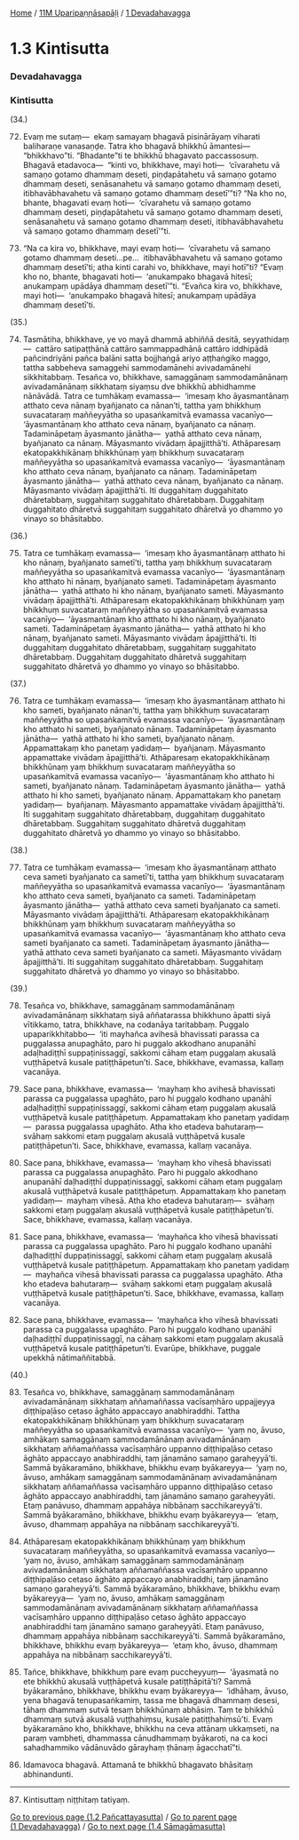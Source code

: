 
[Home](/) / [11M Uparipaṇṇāsapāḷi](/tipitaka/11M.md) / [1 Devadahavagga](/tipitaka/11M/1.md)

# 1.3 Kintisutta

### Devadahavagga

### Kintisutta

(34.)

72. Evaṃ me sutaṃ—  ekaṃ samayaṃ bhagavā pisinārāyaṃ viharati baliharaṇe vanasaṇḍe. Tatra kho bhagavā bhikkhū āmantesi—  “bhikkhavo”ti. “Bhadante”ti te bhikkhū bhagavato paccassosuṃ. Bhagavā etadavoca—  “kinti vo, bhikkhave, mayi hoti—  ‘cīvarahetu vā samaṇo gotamo dhammaṃ deseti, piṇḍapātahetu vā samaṇo gotamo dhammaṃ deseti, senāsanahetu vā samaṇo gotamo dhammaṃ deseti, itibhavābhavahetu vā samaṇo gotamo dhammaṃ desetī’”ti? “Na kho no, bhante, bhagavati evaṃ hoti—  ‘cīvarahetu vā samaṇo gotamo dhammaṃ deseti, piṇḍapātahetu vā samaṇo gotamo dhammaṃ deseti, senāsanahetu vā samaṇo gotamo dhammaṃ deseti, itibhavābhavahetu vā samaṇo gotamo dhammaṃ desetī’”ti.

73. “Na ca kira vo, bhikkhave, mayi evaṃ hoti—  ‘cīvarahetu vā samaṇo gotamo dhammaṃ deseti…pe…  itibhavābhavahetu vā samaṇo gotamo dhammaṃ desetī’ti; atha kinti carahi vo, bhikkhave, mayi hotī”ti? “Evaṃ kho no, bhante, bhagavati hoti—  ‘anukampako bhagavā hitesī; anukampaṃ upādāya dhammaṃ desetī’”ti. “Evañca kira vo, bhikkhave, mayi hoti—  ‘anukampako bhagavā hitesī; anukampaṃ upādāya dhammaṃ desetī’ti.

(35.)

74. Tasmātiha, bhikkhave, ye vo mayā dhammā abhiññā desitā, seyyathidaṃ—  cattāro satipaṭṭhānā cattāro sammappadhānā cattāro iddhipādā pañcindriyāni pañca balāni satta bojjhaṅgā ariyo aṭṭhaṅgiko maggo, tattha sabbeheva samaggehi sammodamānehi avivadamānehi sikkhitabbaṃ. Tesañca vo, bhikkhave, samaggānaṃ sammodamānānaṃ avivadamānānaṃ sikkhataṃ siyaṃsu dve bhikkhū abhidhamme nānāvādā. Tatra ce tumhākaṃ evamassa—  ‘imesaṃ kho āyasmantānaṃ atthato ceva nānaṃ byañjanato ca nānan’ti, tattha yaṃ bhikkhuṃ suvacataraṃ maññeyyātha so upasaṅkamitvā evamassa vacanīyo—  ‘āyasmantānaṃ kho atthato ceva nānaṃ, byañjanato ca nānaṃ. Tadamināpetaṃ āyasmanto jānātha—  yathā atthato ceva nānaṃ, byañjanato ca nānaṃ. Māyasmanto vivādaṃ āpajjitthā’ti. Athāparesaṃ ekatopakkhikānaṃ bhikkhūnaṃ yaṃ bhikkhuṃ suvacataraṃ maññeyyātha so upasaṅkamitvā evamassa vacanīyo—  ‘āyasmantānaṃ kho atthato ceva nānaṃ, byañjanato ca nānaṃ. Tadamināpetaṃ āyasmanto jānātha—  yathā atthato ceva nānaṃ, byañjanato ca nānaṃ. Māyasmanto vivādaṃ āpajjitthā’ti. Iti duggahitaṃ duggahitato dhāretabbaṃ, suggahitaṃ suggahitato dhāretabbaṃ. Duggahitaṃ duggahitato dhāretvā suggahitaṃ suggahitato dhāretvā yo dhammo yo vinayo so bhāsitabbo.

(36.)

75. Tatra ce tumhākaṃ evamassa—  ‘imesaṃ kho āyasmantānaṃ atthato hi kho nānaṃ, byañjanato sametī’ti, tattha yaṃ bhikkhuṃ suvacataraṃ maññeyyātha so upasaṅkamitvā evamassa vacanīyo—  ‘āyasmantānaṃ kho atthato hi nānaṃ, byañjanato sameti. Tadamināpetaṃ āyasmanto jānātha—  yathā atthato hi kho nānaṃ, byañjanato sameti. Māyasmanto vivādaṃ āpajjitthā’ti. Athāparesaṃ ekatopakkhikānaṃ bhikkhūnaṃ yaṃ bhikkhuṃ suvacataraṃ maññeyyātha so upasaṅkamitvā evamassa vacanīyo—  ‘āyasmantānaṃ kho atthato hi kho nānaṃ, byañjanato sameti. Tadamināpetaṃ āyasmanto jānātha—  yathā atthato hi kho nānaṃ, byañjanato sameti. Māyasmanto vivādaṃ āpajjitthā’ti. Iti duggahitaṃ duggahitato dhāretabbaṃ, suggahitaṃ suggahitato dhāretabbaṃ. Duggahitaṃ duggahitato dhāretvā suggahitaṃ suggahitato dhāretvā yo dhammo yo vinayo so bhāsitabbo.

(37.)

76. Tatra ce tumhākaṃ evamassa—  ‘imesaṃ kho āyasmantānaṃ atthato hi kho sameti, byañjanato nānan’ti, tattha yaṃ bhikkhuṃ suvacataraṃ maññeyyātha so upasaṅkamitvā evamassa vacanīyo—  ‘āyasmantānaṃ kho atthato hi sameti, byañjanato nānaṃ. Tadamināpetaṃ āyasmanto jānātha—  yathā atthato hi kho sameti, byañjanato nānaṃ. Appamattakaṃ kho panetaṃ yadidaṃ—  byañjanaṃ. Māyasmanto appamattake vivādaṃ āpajjitthā’ti. Athāparesaṃ ekatopakkhikānaṃ bhikkhūnaṃ yaṃ bhikkhuṃ suvacataraṃ maññeyyātha so upasaṅkamitvā evamassa vacanīyo—  ‘āyasmantānaṃ kho atthato hi sameti, byañjanato nānaṃ. Tadamināpetaṃ āyasmanto jānātha—  yathā atthato hi kho sameti, byañjanato nānaṃ. Appamattakaṃ kho panetaṃ yadidaṃ—  byañjanaṃ. Māyasmanto appamattake vivādaṃ āpajjitthā’ti. Iti suggahitaṃ suggahitato dhāretabbaṃ, duggahitaṃ duggahitato dhāretabbaṃ. Suggahitaṃ suggahitato dhāretvā duggahitaṃ duggahitato dhāretvā yo dhammo yo vinayo so bhāsitabbo.

(38.)

77. Tatra ce tumhākaṃ evamassa—  ‘imesaṃ kho āyasmantānaṃ atthato ceva sameti byañjanato ca sametī’ti, tattha yaṃ bhikkhuṃ suvacataraṃ maññeyyātha so upasaṅkamitvā evamassa vacanīyo—  ‘āyasmantānaṃ kho atthato ceva sameti, byañjanato ca sameti. Tadamināpetaṃ āyasmanto jānātha—  yathā atthato ceva sameti byañjanato ca sameti. Māyasmanto vivādaṃ āpajjitthā’ti. Athāparesaṃ ekatopakkhikānaṃ bhikkhūnaṃ yaṃ bhikkhuṃ suvacataraṃ maññeyyātha so upasaṅkamitvā evamassa vacanīyo—  ‘āyasmantānaṃ kho atthato ceva sameti byañjanato ca sameti. Tadamināpetaṃ āyasmanto jānātha—  yathā atthato ceva sameti byañjanato ca sameti. Māyasmanto vivādaṃ āpajjitthā’ti. Iti suggahitaṃ suggahitato dhāretabbaṃ. Suggahitaṃ suggahitato dhāretvā yo dhammo yo vinayo so bhāsitabbo.

(39.)

78. Tesañca vo, bhikkhave, samaggānaṃ sammodamānānaṃ avivadamānānaṃ sikkhataṃ siyā aññatarassa bhikkhuno āpatti siyā vītikkamo, tatra, bhikkhave, na codanāya taritabbaṃ. Puggalo upaparikkhitabbo—  ‘iti mayhañca avihesā bhavissati parassa ca puggalassa anupaghāto, paro hi puggalo akkodhano anupanāhī adaḷhadiṭṭhī suppaṭinissaggī, sakkomi cāhaṃ etaṃ puggalaṃ akusalā vuṭṭhāpetvā kusale patiṭṭhāpetun’ti. Sace, bhikkhave, evamassa, kallaṃ vacanāya.

79. Sace pana, bhikkhave, evamassa—  ‘mayhaṃ kho avihesā bhavissati parassa ca puggalassa upaghāto, paro hi puggalo kodhano upanāhī adaḷhadiṭṭhī suppaṭinissaggī, sakkomi cāhaṃ etaṃ puggalaṃ akusalā vuṭṭhāpetvā kusale patiṭṭhāpetuṃ. Appamattakaṃ kho panetaṃ yadidaṃ—  parassa puggalassa upaghāto. Atha kho etadeva bahutaraṃ—  svāhaṃ sakkomi etaṃ puggalaṃ akusalā vuṭṭhāpetvā kusale patiṭṭhāpetun’ti. Sace, bhikkhave, evamassa, kallaṃ vacanāya.

80. Sace pana, bhikkhave, evamassa—  ‘mayhaṃ kho vihesā bhavissati parassa ca puggalassa anupaghāto. Paro hi puggalo akkodhano anupanāhī daḷhadiṭṭhī duppaṭinissaggī, sakkomi cāhaṃ etaṃ puggalaṃ akusalā vuṭṭhāpetvā kusale patiṭṭhāpetuṃ. Appamattakaṃ kho panetaṃ yadidaṃ—  mayhaṃ vihesā. Atha kho etadeva bahutaraṃ—  svāhaṃ sakkomi etaṃ puggalaṃ akusalā vuṭṭhāpetvā kusale patiṭṭhāpetun’ti. Sace, bhikkhave, evamassa, kallaṃ vacanāya.

81. Sace pana, bhikkhave, evamassa—  ‘mayhañca kho vihesā bhavissati parassa ca puggalassa upaghāto. Paro hi puggalo kodhano upanāhī daḷhadiṭṭhī duppaṭinissaggī, sakkomi cāhaṃ etaṃ puggalaṃ akusalā vuṭṭhāpetvā kusale patiṭṭhāpetuṃ. Appamattakaṃ kho panetaṃ yadidaṃ—  mayhañca vihesā bhavissati parassa ca puggalassa upaghāto. Atha kho etadeva bahutaraṃ—  svāhaṃ sakkomi etaṃ puggalaṃ akusalā vuṭṭhāpetvā kusale patiṭṭhāpetun’ti. Sace, bhikkhave, evamassa, kallaṃ vacanāya.

82. Sace pana, bhikkhave, evamassa—  ‘mayhañca kho vihesā bhavissati parassa ca puggalassa upaghāto. Paro hi puggalo kodhano upanāhī daḷhadiṭṭhī duppaṭinissaggī, na cāhaṃ sakkomi etaṃ puggalaṃ akusalā vuṭṭhāpetvā kusale patiṭṭhāpetun’ti. Evarūpe, bhikkhave, puggale upekkhā nātimaññitabbā.

(40.)

83. Tesañca vo, bhikkhave, samaggānaṃ sammodamānānaṃ avivadamānānaṃ sikkhataṃ aññamaññassa vacīsaṃhāro uppajjeyya diṭṭhipaḷāso cetaso āghāto appaccayo anabhiraddhi. Tattha ekatopakkhikānaṃ bhikkhūnaṃ yaṃ bhikkhuṃ suvacataraṃ maññeyyātha so upasaṅkamitvā evamassa vacanīyo—  ‘yaṃ no, āvuso, amhākaṃ samaggānaṃ sammodamānānaṃ avivadamānānaṃ sikkhataṃ aññamaññassa vacīsaṃhāro uppanno diṭṭhipaḷāso cetaso āghāto appaccayo anabhiraddhi, taṃ jānamāno samaṇo garaheyyā’ti. Sammā byākaramāno, bhikkhave, bhikkhu evaṃ byākareyya—  ‘yaṃ no, āvuso, amhākaṃ samaggānaṃ sammodamānānaṃ avivadamānānaṃ sikkhataṃ aññamaññassa vacīsaṃhāro uppanno diṭṭhipaḷāso cetaso āghāto appaccayo anabhiraddhi, taṃ jānamāno samaṇo garaheyyāti. Etaṃ panāvuso, dhammaṃ appahāya nibbānaṃ sacchikareyyā’ti. Sammā byākaramāno, bhikkhave, bhikkhu evaṃ byākareyya—  ‘etaṃ, āvuso, dhammaṃ appahāya na nibbānaṃ sacchikareyyā’ti.

84. Athāparesaṃ ekatopakkhikānaṃ bhikkhūnaṃ yaṃ bhikkhuṃ suvacataraṃ maññeyyātha, so upasaṅkamitvā evamassa vacanīyo—  ‘yaṃ no, āvuso, amhākaṃ samaggānaṃ sammodamānānaṃ avivadamānānaṃ sikkhataṃ aññamaññassa vacīsaṃhāro uppanno diṭṭhipaḷāso cetaso āghāto appaccayo anabhiraddhi, taṃ jānamāno samaṇo garaheyyā’ti. Sammā byākaramāno, bhikkhave, bhikkhu evaṃ byākareyya—  ‘yaṃ no, āvuso, amhākaṃ samaggānaṃ sammodamānānaṃ avivadamānānaṃ sikkhataṃ aññamaññassa vacīsaṃhāro uppanno diṭṭhipaḷāso cetaso āghāto appaccayo anabhiraddhi taṃ jānamāno samaṇo garaheyyāti. Etaṃ panāvuso, dhammaṃ appahāya nibbānaṃ sacchikareyyā’ti. Sammā byākaramāno, bhikkhave, bhikkhu evaṃ byākareyya—  ‘etaṃ kho, āvuso, dhammaṃ appahāya na nibbānaṃ sacchikareyyā’ti.

85. Tañce, bhikkhave, bhikkhuṃ pare evaṃ puccheyyuṃ—  ‘āyasmatā no ete bhikkhū akusalā vuṭṭhāpetvā kusale patiṭṭhāpitā’ti? Sammā byākaramāno, bhikkhave, bhikkhu evaṃ byākareyya—  ‘idhāhaṃ, āvuso, yena bhagavā tenupasaṅkamiṃ, tassa me bhagavā dhammaṃ desesi, tāhaṃ dhammaṃ sutvā tesaṃ bhikkhūnaṃ abhāsiṃ. Taṃ te bhikkhū dhammaṃ sutvā akusalā vuṭṭhahiṃsu, kusale patiṭṭhahiṃsū’ti. Evaṃ byākaramāno kho, bhikkhave, bhikkhu na ceva attānaṃ ukkaṃseti, na paraṃ vambheti, dhammassa cānudhammaṃ byākaroti, na ca koci sahadhammiko vādānuvādo gārayhaṃ ṭhānaṃ āgacchatī”ti.

86. Idamavoca bhagavā. Attamanā te bhikkhū bhagavato bhāsitaṃ abhinandunti.

---

87. Kintisuttaṃ niṭṭhitaṃ tatiyaṃ.



[Go to previous page (1.2 Pañcattayasutta)](/tipitaka/11M/1/1.2.md) / [Go to parent page (1 Devadahavagga)](/tipitaka/11M/1.md) / [Go to next page (1.4 Sāmagāmasutta)](/tipitaka/11M/1/1.4.md)


